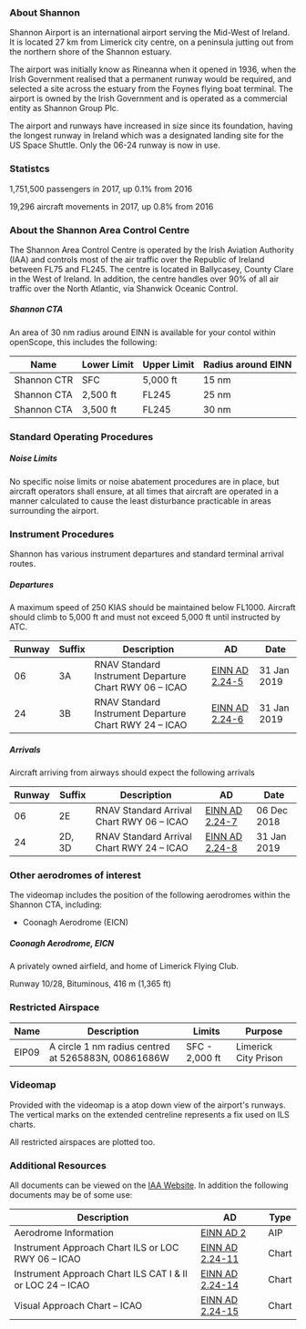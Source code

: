 
### About Shannon
Shannon Airport is an international airport serving the Mid-West of Ireland. It is located 27 km from Limerick city centre, on a peninsula jutting out from the northern shore of the Shannon estuary.

The airport was initially know as Rineanna when it opened in 1936, when the Irish Government realised that a permanent runway would be required, and selected a site across the estuary from the Foynes flying boat terminal. The airport is owned by the Irish Government and is operated as a commercial entity as Shannon Group Plc.

The airport and runways have increased in size since its foundation, having the longest runway in Ireland which was a designated landing site for the US Space Shuttle. Only the 06-24 runway is now in use.

### Statistcs
1,751,500 passengers in 2017, up 0.1% from 2016

19,296 aircraft movements in 2017, up 0.8% from 2016

### About the Shannon Area Control Centre
The Shannon Area Control Centre is operated by the Irish Aviation Authority (IAA) and controls most of the air traffic over the Republic of Ireland between FL75 and FL245. The centre is located in Ballycasey, County Clare in the West of Ireland. In addition, the centre handles over 90% of all air traffic over the North Atlantic, via Shanwick Oceanic Control.

##### Shannon CTA
An area of 30 nm radius around EINN is available for your contol within openScope, this includes the following:

| Name | Lower Limit | Upper Limit | Radius around EINN |
| --- | -- | --- | --- |
| Shannon CTR | SFC | 5,000 ft | 15 nm |
| Shannon CTA | 2,500 ft | FL245 | 25 nm |
| Shannon CTA | 3,500 ft | FL245 | 30 nm |

### Standard Operating Procedures
##### Noise Limits
No specific noise limits or noise abatement procedures are in place, but aircraft operators shall ensure, at all times that aircraft are operated in a manner calculated to cause the least disturbance practicable in areas surrounding the airport.

### Instrument Procedures
Shannon has various instrument departures and standard terminal arrival routes.

##### Departures
A maximum speed of 250 KIAS should be maintained below FL1000. Aircraft should climb to 5,000 ft and must not exceed 5,000 ft until instructed by ATC.

| Runway | Suffix | Description | AD | Date |
| -- | -- | -- | -- | -- |
| 06 | 3A | RNAV Standard Instrument Departure Chart RWY 06 – ICAO | [EINN AD 2.24-5](http://iaip.iaa.ie/iaip/Published%20Files/AIP%20Files/AD/Chart%20Files/EINN/EI_AD_2_EINN_24-5_en.pdf) | 31 Jan 2019 |
| 24 | 3B | RNAV Standard Instrument Departure Chart RWY 24 – ICAO | [EINN AD 2.24-6](http://iaip.iaa.ie/iaip/Published%20Files/AIP%20Files/AD/Chart%20Files/EINN/EI_AD_2_EINN_24-6_en.pdf) | 31 Jan 2019 |

##### Arrivals
Aircraft arriving from airways should expect the following arrivals

| Runway | Suffix | Description | AD | Date |
| -- | -- | -- | -- | -- |
| 06 | 2E | RNAV Standard Arrival Chart RWY 06 – ICAO | [EINN AD 2.24-7](http://iaip.iaa.ie/iaip/Published%20Files/AIP%20Files/AD/Chart%20Files/EINN/EI_AD_2_EINN_24-7_en.pdf) | 06 Dec 2018 |
| 24 | 2D, 3D | RNAV Standard Arrival Chart RWY 24 – ICAO | [EINN AD 2.24-8](http://iaip.iaa.ie/iaip/Published%20Files/AIP%20Files/AD/Chart%20Files/EINN/EI_AD_2_EINN_24-8_en.pdf) | 31 Jan 2019 |

### Other aerodromes of interest
The videomap includes the position of the following aerodromes within the Shannon CTA, including:
* Coonagh Aerodrome (EICN)

##### Coonagh Aerodrome, EICN
A privately owned airfield, and home of Limerick Flying Club.

Runway 10/28, Bituminous, 416 m (1,365 ft)

### Restricted Airspace

| Name | Description | Limits | Purpose |
| -- | -- | -- | -- |
| EIP09| A circle 1 nm radius centred at 5265883N, 00861686W| SFC - 2,000 ft | Limerick City Prison |

### Videomap
Provided with the videomap is a atop down view of the airport's runways. The vertical marks on the  extended centreline represents a fix used on ILS charts.

All restricted airspaces are plotted too.

### Additional Resources
All documents can be viewed on the [IAA Website](http://iaip.iaa.ie/iaip/IAIP_Frame_CD.htm). In addition the following documents may be of some use:

| Description | AD | Type |
| -- | -- | -- |
| Aerodrome Information | [EINN AD 2](http://iaip.iaa.ie/iaip/Published%20Files/AIP%20Files/AD/EI_AD_2_EINN_EN.pdf) | AIP | 
| Instrument Approach Chart ILS or LOC RWY 06 – ICAO | [EINN AD 2.24-11](http://iaip.iaa.ie/iaip/Published%20Files/AIP%20Files/AD/Chart%20Files/EINN/EI_AD_2_EINN_24-11_en.pdf) | Chart |
| Instrument Approach Chart ILS CAT I & II or LOC 24 – ICAO | [EINN AD 2.24-14](http://iaip.iaa.ie/iaip/Published%20Files/AIP%20Files/AD/Chart%20Files/EINN/EI_AD_2_EINN_24-14_en.pdf) | Chart |
| Visual Approach Chart – ICAO | [EINN AD 2.24-15](http://iaip.iaa.ie/iaip/Published%20Files/AIP%20Files/AD/Chart%20Files/EINN/EI_AD_2_EINN_24-15_en.pdf) | Chart |
